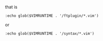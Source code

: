 that is

    :echo glob($VIMRUNTIME . '/ftplugin/*.vim')

or

    :echo glob($VIMRUNTIME . '/syntax/*.vim')
